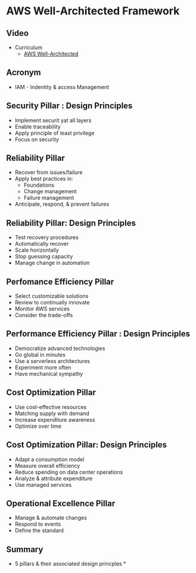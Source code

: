 # AWS Well-Architected Framework

## Video
* Curriculum
	* [AWS Well-Architected](https://www.aws.training/Details/Curriculum?id=42037)

## Acronym
* IAM - Indentity & access Management

## Security Pillar : Design Principles
* Implement securit yat all layers
* Enable traceability
* Apply principle of least privilege
* Focus on security

## Reliability Pillar
* Recover from issues/failure
* Apply best practices in:
	* Foundations
    * Change management
    * Failure management
* Anticipate, respond, & prevent failures

## Reliability Pillar: Design Principles
* Test recovery procedures
* Automatically recover
* Scale horizontally
* Stop guessing capacity
* Manage change in automation

## Perfomance Efficiency Pillar
* Select customizable solutions
* Review to continually innovate
* Monitor AWS services
* Consider the trade-offs

## Performance Efficiency Pillar : Design Principles
* Democratize advanced technologies
* Go global in minutes
* Use a serverless architectures
* Experiment more often
* Have mechanical sympathy

## Cost Optimization Pillar
* Use cost-effective resources
* Matching supply with demand
* Increase expenditure awareness
* Optimize over time

## Cost Optimization Pillar: Design Principles
* Adapt a consumption model
* Measure overall efficiency
* Reduce spending on data center operations
* Analyze & attribute expenditure
* Use managed services

## Operational Excellence Pillar
* Manage & automate changes
* Respond to events
* Define the standard

## Summary
* 5 pillars & their associated design princples
	* 
